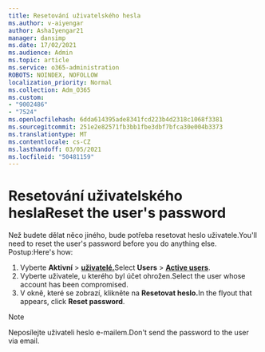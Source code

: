 ```yaml
---
title: Resetování uživatelského hesla
ms.author: v-aiyengar
author: AshaIyengar21
manager: dansimp
ms.date: 17/02/2021
ms.audience: Admin
ms.topic: article
ms.service: o365-administration
ROBOTS: NOINDEX, NOFOLLOW
localization_priority: Normal
ms.collection: Adm_O365
ms.custom:
- "9002486"
- "7524"
ms.openlocfilehash: 6dda614395ade8341fcd223b4d2318c1068f3381
ms.sourcegitcommit: 251e2e82571fb3bb1fbe3dbf7bfca30e004b3373
ms.translationtype: MT
ms.contentlocale: cs-CZ
ms.lasthandoff: 03/05/2021
ms.locfileid: "50481159"
---
```

# <a name="reset-the-users-password"></a><span data-ttu-id="7ae9b-102">Resetování uživatelského hesla</span><span class="sxs-lookup"><span data-stu-id="7ae9b-102">Reset the user's password</span></span>

<span data-ttu-id="7ae9b-103">Než budete dělat něco jiného, bude potřeba resetovat heslo uživatele.</span><span class="sxs-lookup"><span data-stu-id="7ae9b-103">You'll need to reset the user's password before you do anything else.</span></span> <span data-ttu-id="7ae9b-104">Postup:</span><span class="sxs-lookup"><span data-stu-id="7ae9b-104">Here's how:</span></span>

1. <span data-ttu-id="7ae9b-105">Vyberte **Aktivní**  >  **[uživatelé.](https://go.microsoft.com/fwlink/p/?linkid=834822)**</span><span class="sxs-lookup"><span data-stu-id="7ae9b-105">Select **Users** > **[Active users](https://go.microsoft.com/fwlink/p/?linkid=834822)**.</span></span>
1. <span data-ttu-id="7ae9b-106">Vyberte uživatele, u kterého byl účet ohrožen.</span><span class="sxs-lookup"><span data-stu-id="7ae9b-106">Select the user whose account has been compromised.</span></span>
1. <span data-ttu-id="7ae9b-107">V okně, které se zobrazí, klikněte na **Resetovat heslo.**</span><span class="sxs-lookup"><span data-stu-id="7ae9b-107">In the flyout that appears, click **Reset password**.</span></span>

> [!NOTE]
> <span data-ttu-id="7ae9b-108">Neposílejte uživateli heslo e-mailem.</span><span class="sxs-lookup"><span data-stu-id="7ae9b-108">Don't send the password to the user via email.</span></span>
